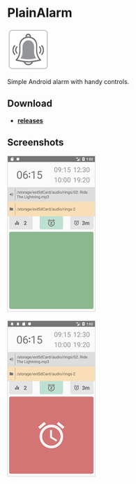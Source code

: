 
# PlainAlarm

![Icon](_img/icon3.png)

Simple Android alarm with handy controls.

## Download

- [**releases**](https://github.com/mortalis13/PlainAlarm-Android/releases)

## Screenshots

![Image_1](_img/plainalarm-1_2.png)<br><br>
![Image_2](_img/plainalarm-2_2.png)<br>
